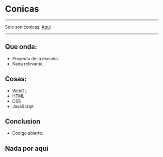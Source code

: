 # Conicas
<hr>
Solo son conicas.
<a href="">Aqui</a>
<hr>

Que onda:
-

* Proyecto de la escuela.
* Nada relevante.

Cosas:
-

* WebGL
* HTML
* CSS
* JavaScript

Conclusion
-

* Codigo abierto.

## Nada por aqui
